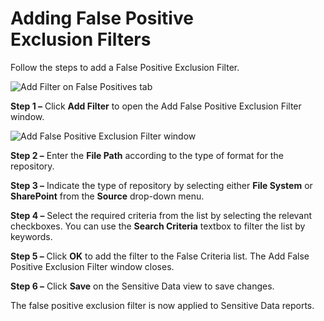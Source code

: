 # Adding False Positive Exclusion Filters

Follow the steps to add a False Positive Exclusion Filter.

![Add Filter on False Positives tab](/img/product_docs/accessanalyzer/11.6/admin/settings/sensitivedata/exclusions/addfilter.webp)

**Step 1 –** Click **Add Filter** to open the Add False Positive Exclusion Filter window.

![Add False Positive Exclusion Filter window](/img/product_docs/accessanalyzer/11.6/admin/settings/sensitivedata/exclusions/addexclusionfilterwindow.webp)

**Step 2 –** Enter the **File Path** according to the type of format for the repository.

**Step 3 –** Indicate the type of repository by selecting either **File System** or **SharePoint**
from the **Source** drop-down menu.

**Step 4 –** Select the required criteria from the list by selecting the relevant checkboxes. You
can use the **Search Criteria** textbox to filter the list by keywords.

**Step 5 –** Click **OK** to add the filter to the False Criteria list. The Add False Positive
Exclusion Filter window closes.

**Step 6 –** Click **Save** on the Sensitive Data view to save changes.

The false positive exclusion filter is now applied to Sensitive Data reports.
